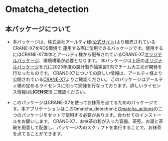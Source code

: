 # Omatcha_detection
## 本パッケージについて
- 本パッケージは、株式会社アールティ様([公式サイト](https://rt-net.jp/))より販売されているCRANE-X7をROS環境で
運用する際に使用できるパッケージです。使用するにはCRANE-X7本体とアールティ様から配布されているCRANE-X7[オリジナルパッケージ](https://github.com/rt-net/crane_x7_ros)、環境構築が必要となります。
本パッケージは上記の[オリジナルパッケージ](https://github.com/rt-net/crane_x7_ros)を元に2023年度の設計製作論実習3内でチーム大三元が開発を行なったものです。
CRANE-X7についての詳しい情報は、アールティ様より公開されている[CRANE-X7](https://github.com/rt-net/crane_x7)よりご確認ください。
このパッケージはアールティ様の定めるライセンスに則って開発を行なっております。詳しいライセンス情報は**LICENSE**をご確認ください。


- このパッケージはCRANE-X7を使ってお抹茶を点てるためのパッケージです。本アプリケーションはこのOmatcha_detectionと[Omatcha_actions](https://github.com/Orbital-G/Omatcha_actions)の二つのパッケージをセットで使用する必要があります。合わせてのインストールをお願いします。
CRANE-X7、お抹茶の粉が入った容器、茶筅、お湯と茶碗を用意して配置し、パッケージ内のスクリプトを実行することで、お抹茶を点てることができます。